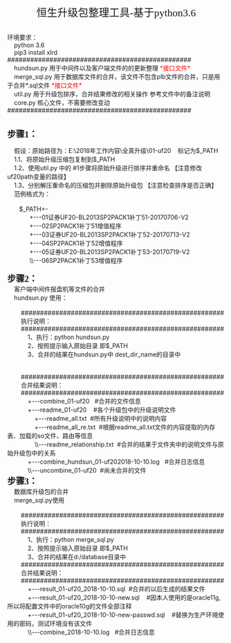<p style="text-align: center;">
    <span style="font-family: 微软雅黑, Microsoft YaHei; font-size: 24px;">恒生升级包整理工具-基于python3.6</span><br/>
</p>
<p>
    <br/>环境要求：<br/>&nbsp;&nbsp;&nbsp; python 3.6 <br/>&nbsp;&nbsp;&nbsp; pip3 install xlrd<br/>################################################<br/>&nbsp;&nbsp;&nbsp;&nbsp;hundsun.py 用于中间件以及客户端文件的的更新整理<span style="color: rgb(255, 0, 0);"> *接口文件*</span><br/>&nbsp;&nbsp;&nbsp;&nbsp;merge_sql.py 用于数据库文件的合并，该文件不包含plb文件的合并，只是用于合并*.sql文件 <span style="color: rgb(255, 0, 0);">*接口文件*</span><br/>&nbsp;&nbsp;&nbsp;&nbsp;util.py 用于升级包排序，合并结果修改的相关操作 参考文件中的备注说明<br/>&nbsp;&nbsp;&nbsp;&nbsp;core.py 核心文件，不需要修改变动 <br/>################################################<br/>
</p>
<p>
    <br/><span style="font-family: 楷体, 楷体_GB2312, SimKai; font-size: 20px;"><strong><span style="font-family: 楷体, 楷体_GB2312, SimKai;">步骤1：</span></strong></span>
</p>
<p>
    &nbsp;&nbsp;&nbsp; 假设：原始路径为：E:\2018年工作内容\全真升级\01-uf20&nbsp;&nbsp;&nbsp; 标记为$_PATH<br/>&nbsp;&nbsp;&nbsp; 1.1、将原始升级压缩包复制到$_PATH<br/>&nbsp;&nbsp;&nbsp; 1.2、使用util.py 中的 #1步骤将原始升级进行排序并重命名 【注意修改uf20path变量的路径】<br/>&nbsp;&nbsp;&nbsp; 1.3、分别解压重命名的压缩包并删除原始升级包 【注意检查排序是否正确】<br/>&nbsp;&nbsp;&nbsp; 范例格式为：<br/>&nbsp;&nbsp; &nbsp;<br/>&nbsp;&nbsp;&nbsp;&nbsp;&nbsp;&nbsp; $_PATH+-<br/>&nbsp;&nbsp;&nbsp;&nbsp;&nbsp;&nbsp;&nbsp;&nbsp;&nbsp;&nbsp;&nbsp;&nbsp; +---01证券UF20-BL2013SP2PACK1补丁51-20170706-V2<br/>&nbsp;&nbsp;&nbsp;&nbsp;&nbsp;&nbsp;&nbsp;&nbsp;&nbsp;&nbsp;&nbsp;&nbsp; +---02SP2PACK1补丁51增值程序<br/>&nbsp;&nbsp;&nbsp;&nbsp;&nbsp;&nbsp;&nbsp;&nbsp;&nbsp;&nbsp;&nbsp;&nbsp; +---03证券UF20-BL2013SP2PACK1补丁52-20170713-V2<br/>&nbsp;&nbsp;&nbsp;&nbsp;&nbsp;&nbsp;&nbsp;&nbsp;&nbsp;&nbsp;&nbsp;&nbsp; +---04SP2PACK1补丁52增值程序<br/>&nbsp;&nbsp;&nbsp;&nbsp;&nbsp;&nbsp;&nbsp;&nbsp;&nbsp;&nbsp;&nbsp;&nbsp; +---05证券UF20-BL2013SP2PACK1补丁53-20170719-V2<br/>&nbsp;&nbsp;&nbsp;&nbsp;&nbsp;&nbsp;&nbsp;&nbsp;&nbsp;&nbsp;&nbsp;&nbsp; \\---06SP2PACK1补丁53增值程序<br/><br/><strong><span style="font-size: 20px; font-family: 楷体, 楷体_GB2312, SimKai;">步骤2：</span></strong><span style="font-size: 20px; font-family: 楷体, 楷体_GB2312, SimKai;"></span><br/>&nbsp;&nbsp;&nbsp; 客户端中间件报盘机等文件的合并<br/>&nbsp;&nbsp;&nbsp; hundsun.py 使用：<br/><br/>&nbsp;&nbsp;&nbsp;&nbsp;&nbsp;&nbsp;&nbsp; #####################################################<br/>&nbsp;&nbsp;&nbsp;&nbsp;&nbsp;&nbsp;&nbsp; 执行说明：<br/>&nbsp;&nbsp;&nbsp;&nbsp;&nbsp;&nbsp;&nbsp; #####################################################<br/>&nbsp;&nbsp;&nbsp;&nbsp;&nbsp;&nbsp;&nbsp;&nbsp;&nbsp;&nbsp;&nbsp; 1、执行：python hundsun.py<br/>&nbsp;&nbsp;&nbsp;&nbsp;&nbsp;&nbsp;&nbsp;&nbsp;&nbsp;&nbsp;&nbsp; 2、按照提示输入原始目录 即$_PATH<br/>&nbsp;&nbsp;&nbsp;&nbsp;&nbsp;&nbsp;&nbsp;&nbsp;&nbsp;&nbsp;&nbsp; 3、合并的结果在hundsun.py中 dest_dir_name的目录中<br/>&nbsp;&nbsp;&nbsp;&nbsp;&nbsp;&nbsp; &nbsp;<br/>&nbsp;&nbsp;&nbsp;&nbsp;&nbsp;&nbsp; &nbsp;<br/>&nbsp;&nbsp;&nbsp;&nbsp;&nbsp;&nbsp;&nbsp; #####################################################<br/>&nbsp;&nbsp;&nbsp;&nbsp;&nbsp;&nbsp;&nbsp; 合并结果说明：<br/>&nbsp;&nbsp;&nbsp;&nbsp;&nbsp;&nbsp;&nbsp; #####################################################<br/>&nbsp;&nbsp;&nbsp;&nbsp;&nbsp;&nbsp;&nbsp;&nbsp;&nbsp;&nbsp;&nbsp; +---combine_01-uf20&nbsp;&nbsp; #合并的文件信息<br/>&nbsp;&nbsp;&nbsp;&nbsp;&nbsp;&nbsp;&nbsp;&nbsp;&nbsp;&nbsp;&nbsp; +---readme_01-uf20&nbsp;&nbsp;&nbsp; #各个升级包中的升级说明文件<br/>&nbsp;&nbsp;&nbsp;&nbsp;&nbsp;&nbsp;&nbsp;&nbsp;&nbsp;&nbsp;&nbsp;&nbsp;&nbsp;&nbsp;&nbsp; +---readme_all.txt&nbsp; #所有升级说明中的说明内容<br/>&nbsp;&nbsp;&nbsp;&nbsp;&nbsp;&nbsp;&nbsp;&nbsp;&nbsp;&nbsp;&nbsp;&nbsp;&nbsp;&nbsp;&nbsp; +---readme_all_re.txt&nbsp; #根据readme_all.txt文件的内容提取的内存表、加载的so文件、路由等信息<br/>&nbsp;&nbsp;&nbsp;&nbsp;&nbsp;&nbsp;&nbsp;&nbsp;&nbsp;&nbsp;&nbsp;&nbsp;&nbsp;&nbsp;&nbsp; \\---readme_relationship.txt&nbsp; #合并的结果于文件夹中的说明文件与原始升级包中的关系<br/>&nbsp;&nbsp;&nbsp;&nbsp;&nbsp;&nbsp;&nbsp;&nbsp;&nbsp;&nbsp;&nbsp; +---combine_hundsun_01-uf202018-10-10.log&nbsp;&nbsp; #合并日志信息<br/>&nbsp;&nbsp;&nbsp;&nbsp;&nbsp;&nbsp;&nbsp;&nbsp;&nbsp;&nbsp;&nbsp; \\---uncombine_01-uf20&nbsp; #尚未合并的文件<br/><span style="font-family: 楷体, 楷体_GB2312, SimKai; font-size: 20px;"><strong>步骤3：</strong></span><br/>&nbsp;&nbsp;&nbsp; 数据库升级包的合并<br/>&nbsp;&nbsp;&nbsp; merge_sql.py使用<br/><br/>&nbsp;&nbsp;&nbsp;&nbsp;&nbsp;&nbsp;&nbsp; #####################################################<br/>&nbsp;&nbsp;&nbsp;&nbsp;&nbsp;&nbsp;&nbsp; 执行说明：<br/>&nbsp;&nbsp;&nbsp;&nbsp;&nbsp;&nbsp;&nbsp; #####################################################<br/>&nbsp;&nbsp;&nbsp;&nbsp;&nbsp;&nbsp;&nbsp;&nbsp;&nbsp;&nbsp;&nbsp; 1、执行：python merge_sql.py<br/>&nbsp;&nbsp;&nbsp;&nbsp;&nbsp;&nbsp;&nbsp;&nbsp;&nbsp;&nbsp;&nbsp; 2、按照提示输入原始目录 即$_PATH<br/>&nbsp;&nbsp;&nbsp;&nbsp;&nbsp;&nbsp;&nbsp;&nbsp;&nbsp;&nbsp;&nbsp; 3、合并的结果在d:/database目录中<br/>&nbsp;&nbsp;&nbsp;&nbsp;&nbsp;&nbsp;&nbsp; #####################################################<br/>&nbsp;&nbsp;&nbsp;&nbsp;&nbsp;&nbsp;&nbsp; 合并结果说明：<br/>&nbsp;&nbsp;&nbsp;&nbsp;&nbsp;&nbsp;&nbsp; #####################################################<br/>&nbsp;&nbsp;&nbsp;&nbsp;&nbsp;&nbsp;&nbsp;&nbsp;&nbsp;&nbsp;&nbsp; +---result_01-uf20_2018-10-10.sql&nbsp; #合并的以后生成的结果文件<br/>&nbsp;&nbsp;&nbsp;&nbsp;&nbsp;&nbsp;&nbsp;&nbsp;&nbsp;&nbsp;&nbsp; +---result_01-uf20_2018-10-10-new.sql&nbsp;&nbsp;&nbsp; #因本人使用的是oracle11g,所以将配置文件中的oracle10g的文件全部注释<br/>&nbsp;&nbsp;&nbsp;&nbsp;&nbsp;&nbsp;&nbsp;&nbsp;&nbsp;&nbsp;&nbsp; +---result_01-uf20_2018-10-10-new-passwd.sql&nbsp;&nbsp;&nbsp; #替换为生产环境使用的密码，测试环境没有该文件<br/>&nbsp;&nbsp;&nbsp;&nbsp;&nbsp;&nbsp;&nbsp;&nbsp;&nbsp;&nbsp;&nbsp; \\---combine_2018-10-10.log&nbsp;&nbsp; #合并日志信息<br/><br/><br/>&nbsp;&nbsp; &nbsp;<br/><br/>
</p>